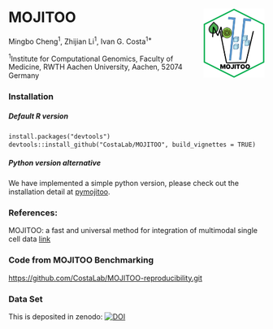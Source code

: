 # MOJITOO<img src="inst/figures/LOGO.png" align="right" width="120" />
Mingbo Cheng<sup>1</sup>,
Zhijian Li<sup>1</sup>,
Ivan G. Costa<sup>1*</sup>


<sup>1</sup>Institute for Computational Genomics, Faculty of Medicine, RWTH Aachen University, Aachen, 52074 Germany

### Installation

##### Default R version
```{r}
install.packages("devtools")
devtools::install_github("CostaLab/MOJITOO", build_vignettes = TRUE)
```

##### Python version alternative

We have implemented a simple python version, please check out the installation detail at [pymojitoo](https://github.com/CostaLab/MOJITOO/tree/main/pymojitoo).

### References:
MOJITOO: a fast and universal method for integration of multimodal single cell data [link](https://doi.org/10.1093/bioinformatics/btac220)

### Code from MOJITOO Benchmarking

https://github.com/CostaLab/MOJITOO-reproducibility.git

### Data Set

This is deposited in zenodo: [![DOI](https://zenodo.org/badge/DOI/10.5281/zenodo.6348128.svg)](https://doi.org/10.5281/zenodo.6348128)

